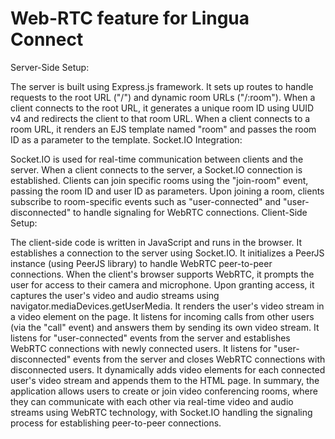# Web-RTC feature for Lingua Connect 
Server-Side Setup:

The server is built using Express.js framework.
It sets up routes to handle requests to the root URL ("/") and dynamic room URLs ("/:room").
When a client connects to the root URL, it generates a unique room ID using UUID v4 and redirects the client to that room URL.
When a client connects to a room URL, it renders an EJS template named "room" and passes the room ID as a parameter to the template.
Socket.IO Integration:

Socket.IO is used for real-time communication between clients and the server.
When a client connects to the server, a Socket.IO connection is established.
Clients can join specific rooms using the "join-room" event, passing the room ID and user ID as parameters.
Upon joining a room, clients subscribe to room-specific events such as "user-connected" and "user-disconnected" to handle signaling for WebRTC connections.
Client-Side Setup:

The client-side code is written in JavaScript and runs in the browser.
It establishes a connection to the server using Socket.IO.
It initializes a PeerJS instance (using PeerJS library) to handle WebRTC peer-to-peer connections.
When the client's browser supports WebRTC, it prompts the user for access to their camera and microphone.
Upon granting access, it captures the user's video and audio streams using navigator.mediaDevices.getUserMedia.
It renders the user's video stream in a video element on the page.
It listens for incoming calls from other users (via the "call" event) and answers them by sending its own video stream.
It listens for "user-connected" events from the server and establishes WebRTC connections with newly connected users.
It listens for "user-disconnected" events from the server and closes WebRTC connections with disconnected users.
It dynamically adds video elements for each connected user's video stream and appends them to the HTML page.
In summary, the application allows users to create or join video conferencing rooms, where they can communicate with each other via real-time video and audio streams using WebRTC technology, with Socket.IO handling the signaling process for establishing peer-to-peer connections.
